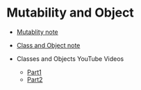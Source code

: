 # Mutability and Object

- [Mutablity note](mutability.ipynb)

- [Class and Object note](class-and-object.ipynb)
- Classes and Objects YouTube Videos
  - [Part1](https://youtu.be/wfcWRAxRVBA)
  - [Part2](https://youtu.be/WOwi0h_-dfA)
